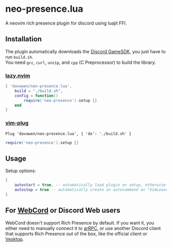 # neo-presence.lua

A neovim rich presence plugin for discord using luajit FFI.

## Installation

The plugin automatically downloads the [Discord GameSDK](https://discord.com/developers/docs/game-sdk/sdk-starter-guide), you just have to run `build.sh`.  
You need `gcc`, `curl`, `unzip`, and `cpp` (C Preprocessor) to build the library.

### [lazy.nvim](https://github.com/folke/lazy.nvim)

```lua
{ 'davawen/neo-presence.lua',
    build = "./build.sh",
    config = function()
        require('neo-presence').setup {}
    end
}
```

### [vim-plug](https://github.com/junegunn/vim-plug)

```vim
Plug 'davawen/neo-presence.lua', { 'do': './build.sh' }
```

```lua
require('neo-presence').setup {}
```

## Usage

Setup options:
```lua
{
	autostart = true, -- automatically load plugin on setup, otherwise call `require('neo-presence.presence').start` or `:Neopresence`
	autostop = true -- automatically create an autocommand on "VimLeave" to quit plugin, otherwise call `require('neo-presence.presence).stop` or `NeopresenceQuit`
}
```

## For [WebCord](https://github.com/SpacingBat3/WebCord) or Discord Web users

WebCord doesn't support Rich Presence by default. If you want it, you either need to manually connect it to [arRPC](https://github.com/OpenAsar/arrpc), or use another Discord client that supports Rich Presence out of the box, like the official client or [Vesktop](https://github.com/Vencord/Vesktop#vencord-desktop).
